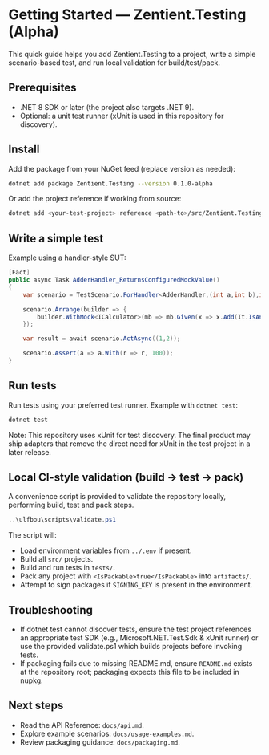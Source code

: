﻿# Getting Started — Zentient.Testing (Alpha)

This quick guide helps you add Zentient.Testing to a project, write a simple scenario-based test, and run local validation for build/test/pack.

## Prerequisites

- .NET 8 SDK or later (the project also targets .NET 9).
- Optional: a unit test runner (xUnit is used in this repository for discovery).

## Install

Add the package from your NuGet feed (replace version as needed):

```bash
dotnet add package Zentient.Testing --version 0.1.0-alpha
```

Or add the project reference if working from source:

```bash
dotnet add <your-test-project> reference <path-to>/src/Zentient.Testing/Zentient.Testing.csproj
```

## Write a simple test

Example using a handler-style SUT:

```csharp
[Fact]
public async Task AdderHandler_ReturnsConfiguredMockValue()
{
    var scenario = TestScenario.ForHandler<AdderHandler,(int a,int b),int>((h,input,ct) => Task.FromResult(h.Handle(input)));

    scenario.Arrange(builder => {
        builder.WithMock<ICalculator>(mb => mb.Given(x => x.Add(It.IsAny<int>(), It.IsAny<int>())).ThenReturns(100));
    });

    var result = await scenario.ActAsync((1,2));

    scenario.Assert(a => a.With(r => r, 100));
}
```

## Run tests

Run tests using your preferred test runner. Example with `dotnet test`:

```bash
dotnet test
```

Note: This repository uses xUnit for test discovery. The final product may ship adapters that remove the direct need for xUnit in the test project in a later release.

## Local CI-style validation (build → test → pack)

A convenience script is provided to validate the repository locally, performing build, test and pack steps.

```powershell
..\ulfbou\scripts\validate.ps1
```

The script will:

- Load environment variables from `../.env` if present.
- Build all `src/` projects.
- Build and run tests in `tests/`.
- Pack any project with `<IsPackable>true</IsPackable>` into `artifacts/`.
- Attempt to sign packages if `SIGNING_KEY` is present in the environment.

## Troubleshooting

- If dotnet test cannot discover tests, ensure the test project references an appropriate test SDK (e.g., Microsoft.NET.Test.Sdk & xUnit runner) or use the provided validate.ps1 which builds projects before invoking tests.
- If packaging fails due to missing README.md, ensure `README.md` exists at the repository root; packaging expects this file to be included in nupkg.

## Next steps

- Read the API Reference: `docs/api.md`.
- Explore example scenarios: `docs/usage-examples.md`.
- Review packaging guidance: `docs/packaging.md`.
